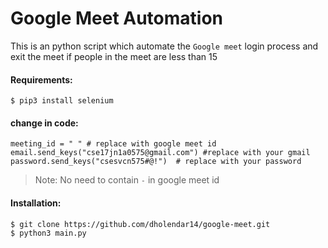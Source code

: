 # Google Meet Automation
This is an python script which automate the `Google meet` login process and exit the meet if people in the meet are less than 15

#### Requirements:


    $ pip3 install selenium

#### change in code:
 
<p>
    
    meeting_id = " " # replace with google meet id
    email.send_keys("cse17jn1a0575@gmail.com") #replace with your gmail
    password.send_keys("csesvcn575#@!")  # replace with your password
</p>

> Note: No need to contain `-` in google meet id

#### Installation:
<p>

    $ git clone https://github.com/dholendar14/google-meet.git
    $ python3 main.py
</p>
    
